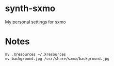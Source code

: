 # synth-sxmo
My personal settings for sxmo

# Notes
```
mv .Xresources ~/.Xresources
mv background.jpg /usr/share/sxmo/background.jpg
```

